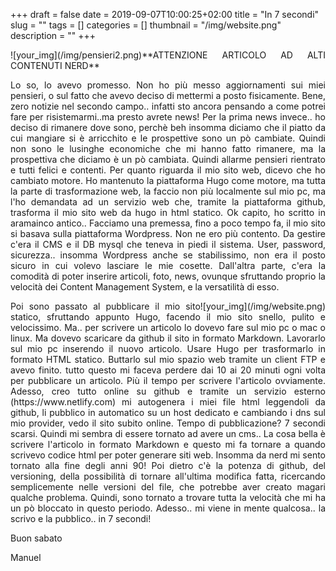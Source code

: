 +++
draft = false
date = 2019-09-07T10:00:25+02:00
title = "In 7 secondi"
slug = ""
tags = []
categories = []
thumbnail = "/img/website.png"
description = ""
+++
<DIV  style="float:left;">![your_img](/img/pensieri2.png)</DIV>
<DIV align="justify">
  **ATTENZIONE ARTICOLO AD ALTI CONTENUTI NERD**
  
Lo so, lo avevo promesso. Non ho più messo aggiornamenti sui miei pensieri, o sul fatto che avevo deciso di mettermi a posto fisicamente.
Bene, zero notizie nel secondo campo.. infatti sto ancora pensando a come potrei fare per risistemarmi..ma presto avrete news! Per la prima
news invece.. ho deciso di rimanere dove sono, perchè beh insomma diciamo che il piatto da cui mangiare si è arricchito e le prospettive 
sono un pò cambiate. Quindi non sono le lusinghe economiche che mi hanno fatto rimanere, ma la prospettiva che diciamo è un pò cambiata.
Quindi allarme pensieri rientrato e tutti felici e contenti.
Per quanto riguarda il mio sito web, dicevo che ho cambiato motore. Ho mantenuto la piattaforma Hugo come motore, ma tutta la parte di
trasformazione web, la faccio non più localmente sul mio pc, ma l'ho demandata ad un servizio web che, tramite la piattaforma github,
trasforma il mio sito web da hugo in html statico. Ok capito, ho scritto in aramainco antico.. Facciamo una premessa, fino a poco tempo fa, il mio sito si basava sulla piattaforma Wordpress. Non ne ero più contento. Da gestire c'era il CMS e il DB mysql che teneva in piedi il sistema. User, password, sicurezza.. insomma Wordpress anche se stabilissimo, non era il posto sicuro in cui volevo lasciare le mie cosette. Dall'altra parte, c'era la comodità di poter inserire articoli, foto, news, ovunque sfruttando proprio la velocità dei Content Management System, e la versatilità di esso. 
<DIV  style="float:right;">![your_img](/img/website.png)</DIV> Poi sono passato al pubblicare il mio sito statico, sfruttando appunto Hugo, facendo il mio sito snello, pulito e velocissimo. Ma.. per scrivere un articolo lo dovevo fare sul mio pc o mac o linux. Ma dovevo scaricare da github il sito in formato Markdown. Lavorarlo sul mio pc inserendo il nuovo articolo. Usare Hugo per trasformarlo in formato HTML statico. Buttarlo sul mio spazio web tramite un client FTP e avevo finito. tutto questo mi faceva perdere dai 10 ai 20 minuti ogni volta per pubblicare un articolo. Più il tempo per scrivere l'articolo ovviamente. 
  Adesso, creo tutto online su github e tramite un servizio esterno (https://www.netlify.com) mi autogenera i miei file html leggendoli da github, li pubblico in automatico su un host dedicato e cambiando i dns sul mio provider, vedo il sito subito online. Tempo di pubblicazione? 7 secondi scarsi.
  Quindi mi sembra di essere tornato ad avere un cms.. La cosa bella è scrivere l'articolo in formato Markdown e questo mi fa tornare a quando scrivevo codice html per poter generare siti web. Insomma da nerd mi sento tornato alla fine degli anni 90!
  Poi dietro c'è la potenza di github, del versioning, della possibilità di tornare all'ultima modifica fatta, ricercando semplicemente nelle versioni del file, che potrebbe aver creato magari qualche problema. Quindi, sono tornato a trovare tutta la velocità che mi ha un pò bloccato in questo periodo. Adesso.. mi viene in mente qualcosa.. la scrivo e la pubblico.. in 7 secondi!
  
  Buon sabato
  
  Manuel
